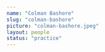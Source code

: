 ```yaml
---
name: "Colman Bashore"
slug: "colman-bashore"
picture: "colman-bashore.jpeg"
layout: people
status: "practice"
---
```


